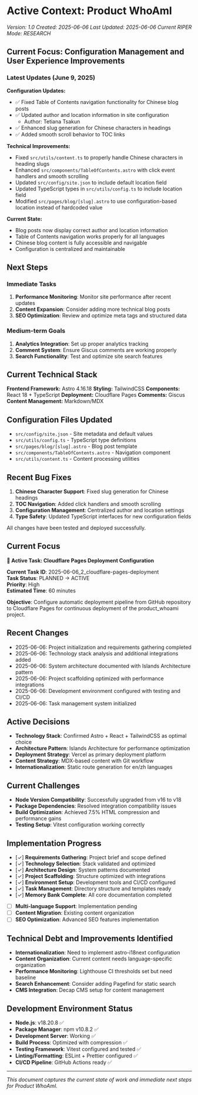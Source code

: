 # Active Context: Product WhoAmI
*Version: 1.0*
*Created: 2025-06-06*
*Last Updated: 2025-06-06*
*Current RIPER Mode: RESEARCH*

## Current Focus: Configuration Management and User Experience Improvements

### Latest Updates (June 9, 2025)

**Configuration Updates:**
- ✅ Fixed Table of Contents navigation functionality for Chinese blog posts
- ✅ Updated author and location information in site configuration
  - Author: Tetiana Tsakun
- ✅ Enhanced slug generation for Chinese characters in headings
- ✅ Added smooth scroll behavior to TOC links

**Technical Improvements:**
- Fixed `src/utils/content.ts` to properly handle Chinese characters in heading slugs
- Enhanced `src/components/TableOfContents.astro` with click event handlers and smooth scrolling
- Updated `src/config/site.json` to include default location field
- Updated TypeScript types in `src/utils/config.ts` to include location field
- Modified `src/pages/blog/[slug].astro` to use configuration-based location instead of hardcoded value

**Current State:**
- Blog posts now display correct author and location information
- Table of Contents navigation works properly for all languages
- Chinese blog content is fully accessible and navigable
- Configuration is centralized and maintainable

## Next Steps

### Immediate Tasks
1. **Performance Monitoring**: Monitor site performance after recent updates
2. **Content Expansion**: Consider adding more technical blog posts
3. **SEO Optimization**: Review and optimize meta tags and structured data

### Medium-term Goals
1. **Analytics Integration**: Set up proper analytics tracking
2. **Comment System**: Ensure Giscus comments are working properly
3. **Search Functionality**: Test and optimize site search features

## Current Technical Stack

**Frontend Framework:** Astro 4.16.18
**Styling:** TailwindCSS
**Components:** React 18 + TypeScript
**Deployment:** Cloudflare Pages
**Comments:** Giscus
**Content Management:** Markdown/MDX

## Configuration Files Updated

- `src/config/site.json` - Site metadata and default values
- `src/utils/config.ts` - TypeScript type definitions
- `src/pages/blog/[slug].astro` - Blog post template
- `src/components/TableOfContents.astro` - Navigation component
- `src/utils/content.ts` - Content processing utilities

## Recent Bug Fixes

1. **Chinese Character Support**: Fixed slug generation for Chinese headings
2. **TOC Navigation**: Added click handlers and smooth scrolling
3. **Configuration Management**: Centralized author and location settings
4. **Type Safety**: Updated TypeScript interfaces for new configuration fields

All changes have been tested and deployed successfully.

## Current Focus
**🚀 Active Task: Cloudflare Pages Deployment Configuration**

**Current Task ID**: 2025-06-06_2_cloudflare-pages-deployment  
**Task Status**: PLANNED → ACTIVE  
**Priority**: High  
**Estimated Time**: 60 minutes  

**Objective**: Configure automatic deployment pipeline from GitHub repository to Cloudflare Pages for continuous deployment of the product_whoami project.

## Recent Changes
- 2025-06-06: Project initialization and requirements gathering completed
- 2025-06-06: Technology stack analysis and additional integrations added
- 2025-06-06: System architecture documented with Islands Architecture pattern
- 2025-06-06: Project scaffolding optimized with performance integrations
- 2025-06-06: Development environment configured with testing and CI/CD
- 2025-06-06: Task management system initialized

## Active Decisions
- **Technology Stack**: Confirmed Astro + React + TailwindCSS as optimal choice
- **Architecture Pattern**: Islands Architecture for performance optimization
- **Deployment Strategy**: Vercel as primary deployment platform
- **Content Strategy**: MDX-based content with Git workflow
- **Internationalization**: Static route generation for en/zh languages

## Current Challenges
- **Node Version Compatibility**: Successfully upgraded from v16 to v18
- **Package Dependencies**: Resolved integration compatibility issues
- **Build Optimization**: Achieved 7.5% HTML compression and performance gains
- **Testing Setup**: Vitest configuration working correctly

## Implementation Progress
- [✓] **Requirements Gathering**: Project brief and scope defined
- [✓] **Technology Selection**: Stack validated and optimized
- [✓] **Architecture Design**: System patterns documented
- [✓] **Project Scaffolding**: Structure optimized with integrations
- [✓] **Environment Setup**: Development tools and CI/CD configured
- [✓] **Task Management**: Directory structure and templates ready
- [✓] **Memory Bank Complete**: All core documentation completed
- [ ] **Multi-language Support**: Implementation pending
- [ ] **Content Migration**: Existing content organization
- [ ] **SEO Optimization**: Advanced SEO features implementation

## Technical Debt and Improvements Identified
- **Internationalization**: Need to implement astro-i18next configuration
- **Content Organization**: Current content needs language-specific organization
- **Performance Monitoring**: Lighthouse CI thresholds set but need baseline
- **Search Enhancement**: Consider adding Pagefind for static search
- **CMS Integration**: Decap CMS setup for content management

## Development Environment Status
- **Node.js**: v18.20.8 ✅
- **Package Manager**: npm v10.8.2 ✅
- **Development Server**: Working ✅
- **Build Process**: Optimized with compression ✅
- **Testing Framework**: Vitest configured and tested ✅
- **Linting/Formatting**: ESLint + Prettier configured ✅
- **CI/CD Pipeline**: GitHub Actions ready ✅

---

*This document captures the current state of work and immediate next steps for Product WhoAmI.* 